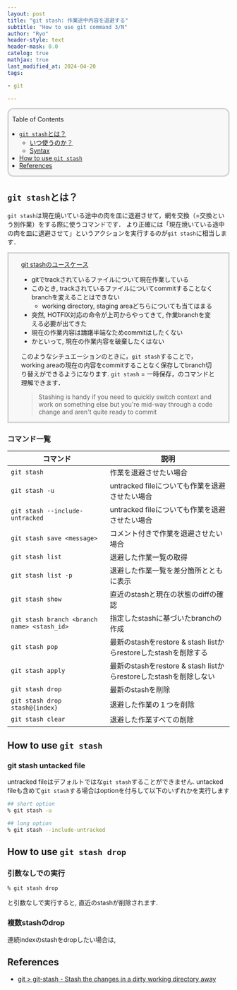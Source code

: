 ```yaml
---
layout: post
title: "git stash: 作業途中内容を退避する"
subtitle: "How to use git command 3/N"
author: "Ryo"
header-style: text
header-mask: 0.0
catelog: true
mathjax: true
last_modified_at: 2024-04-20
tags:

- git

---
```


<div style='border-radius: 1em; border-style:solid; border-color:#D3D3D3; background-color:#F8F8F8'>

<p class="h4">&nbsp;&nbsp;Table of Contents</p>

<!-- START doctoc generated TOC please keep comment here to allow auto update -->
<!-- DON'T EDIT THIS SECTION, INSTEAD RE-RUN doctoc TO UPDATE -->

- [`git stash`とは？](#git-stash%E3%81%A8%E3%81%AF)
  - [いつ使うのか？](#%E3%81%84%E3%81%A4%E4%BD%BF%E3%81%86%E3%81%AE%E3%81%8B)
  - [Syntax](#syntax)
- [How to use `git stash`](#how-to-use-git-stash)
- [References](#references)

<!-- END doctoc generated TOC please keep comment here to allow auto update -->


</div>

## `git stash`とは？

`git stash`は現在焼いている途中の肉を皿に退避させて，網を交換（=交換という別作業）をする際に使うコマンドです． 
より正確には「現在焼いている途中の肉を皿に退避させて」というアクションを実行するのが`git stash`に相当します．

<div style='padding-left: 2em; padding-right: 2em; border-radius: 0em; border-style:solid; border-color:#D3D3D3; background-color:#F8F8F8'>
<p class="h4"><ins>git stashのユースケース</ins></p>

- gitでtrackされているファイルについて現在作業している
- このとき, trackされているファイルについてcommitすることなくbranchを変えることはできない
  - working directory, staging areaどちらについても当てはまる
- 突然, HOTFIX対応の命令が上司からやってきて, 作業branchを変える必要が出てきた
- 現在の作業内容は躊躇半端なためcommitはしたくない
- かといって, 現在の作業内容を破棄したくはない

このようなシチュエーションのときに，`git stash`することで，working areaの現在の内容をcommitすることなく保存してbranch切り替えができるようになります. `git stash` = 一時保存，のコマンドと理解できます．

> Stashing is handy if you need to quickly switch context and work on something else but you're mid-way through a code change and aren't quite ready to commit

</div>

### コマンド一覧

|コマンド|説明|
|----|----|
|`git stash`|作業を退避させたい場合|
|`git stash -u`|untracked fileについても作業を退避させたい場合|
|`git stash --include-untracked`|untracked fileについても作業を退避させたい場合|
|`git stash save <message>`|コメント付きで作業を退避させたい場合|
|`git stash list`|退避した作業一覧の取得|
|`git stash list -p`|退避した作業一覧を差分箇所とともに表示|
|`git stash show`|直近のstashと現在の状態のdiffの確認|
|`git stash branch <branch name> <stash_id>`|指定したstashに基づいたbranchの作成|
|`git stash pop`|最新のstashをrestore & stash listからrestoreしたstashを削除する|
|`git stash apply`|最新のstashをrestore & stash listからrestoreしたstashを削除しない|
|`git stash drop `|最新のstashを削除|
|`git stash drop stash@{index}`|退避した作業の１つを削除|
|`git stash clear`|退避した作業すべての削除|

## How to use `git stash`
### git stash untacked file

untracked fileはデフォルトではな`git stash`することができません. 
untacked fileも含めて`git stash`する場合はoptionを付与して以下のいずれかを実行します

```zsh
## short option
% git stash -u

## long option
% git stash --include-untracked
```



## How to use `git stash drop`
### 引数なしでの実行

```zsh
% git stash drop
```

と引数なしで実行すると, 直近のstashが削除されます.

### 複数stashのdrop

連続indexのstashをdropしたい場合は, 







## References

- [git > git-stash - Stash the changes in a dirty working directory away](https://git-scm.com/docs/git-stash)